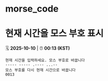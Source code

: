 # morse_code
# 현재 시간을 모스 부호 표시
<!-- MORSE_TIME_START -->
🗓️ **2025-10-10** | ⏰ **00:13 (KST)**

```
현재 시간을 입력하세요. 모스 부호로 바꿉니다
----- ----- .---- ...--
모스 부호를 다시 현재 시간으로 바꿉니다
0013
```
<!-- MORSE_TIME_END -->
